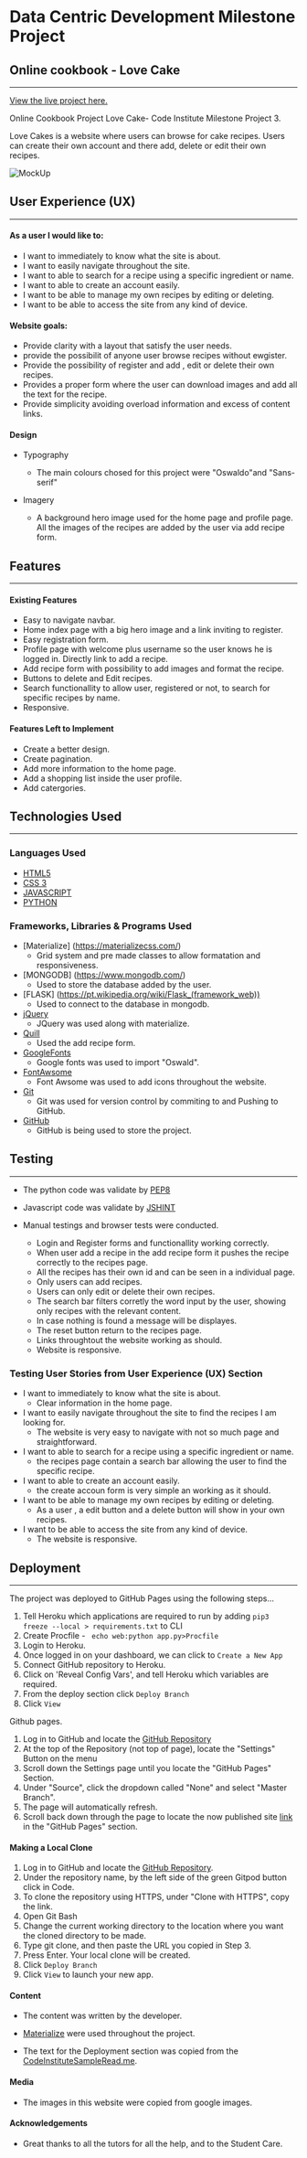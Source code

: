 # Data Centric Development Milestone Project


## Online cookbook - Love Cake
---


[View the live project here.]( http://blooming-sea-03327.herokuapp.com/home) 

Online Cookbook Project Love Cake- Code Institute Milestone Project 3.

Love Cakes is a website where users can browse for cake recipes. Users can create their own account and there add, delete or edit their own recipes.

![MockUp](static/css/images/LoveCake1.png)


## User Experience (UX)
---


#### As a user I would like to:

- I want to immediately to know what the site is about.
- I want to easily navigate throughout the site.
- I want to able to search for a recipe using a specific ingredient or name.
- I want to able to create an account easily.
- I want to be able to manage my own recipes by editing or deleting.
- I want to be able to access the site from any kind of device.


#### Website goals:

- Provide clarity with a layout that satisfy the user needs.
- provide the possibilit of anyone user browse recipes without ewgister.
- Provide the possibility of register and add , edit or delete their own recipes.
- Provides a proper form where the user can download images and add all the text for the recipe.
- Provide simplicity avoiding overload information  and excess of content links.

#### Design

- Typography
    - The main colours chosed for this project were "Oswaldo"and "Sans-serif"

- Imagery 
     -  A  background hero image used for the home page and profile page. All the images of the recipes are added by the user via add recipe form.

## Features
---


#### Existing Features


- Easy to navigate navbar.
- Home index page with a big hero image and a link inviting to register.
- Easy registration form.
- Profile page with welcome plus username so the user knows he is logged in. Directly link to add a recipe.
- Add recipe form with possibility to add images and format the recipe.
- Buttons to delete and Edit recipes.
- Search functionallity to allow user, registered or not, to search for specific recipes by name.
- Responsive.



#### Features Left to Implement

- Create a better design.
- Create pagination.
- Add more information to the home page.
- Add a shopping list inside the user profile.
- Add catergories.


## Technologies Used

---

### Languages Used

- [HTML5](https://en.wikipedia.org/wiki/HTML5)
- [CSS 3](https://en.wikipedia.org/wiki/CSS)
- [JAVASCRIPT](https://pt.wikipedia.org/wiki/JavaScript) 
- [PYTHON](https://www.python.org/)  

### Frameworks, Libraries & Programs Used

- [Materialize] (https://materializecss.com/)
    - Grid system and pre made classes to allow formatation and responsiveness.
- [MONGODB] (https://www.mongodb.com/)
    - Used to store the database added by the user.
- [FLASK] (https://pt.wikipedia.org/wiki/Flask_(framework_web))
    - Used to connect to the database in mongodb.    
- [jQuery](https://jquery.com/) 
   - JQuery was used along with materialize.
- [Quill](https://quilljs.com/) 
   - Used the add recipe form.
- [GoogleFonts](https://fonts.google.com/)   
    - Google fonts was used to import "Oswald".
- [FontAwsome](https://fontawesome.com/) 
    - Font Awsome was used to add icons throughout the website.
- [Git](https://git-scm.com/) 
    - Git was used for version control by commiting  to and Pushing to GitHub.
- [GitHub](https://github.com/)   
    -  GitHub is being used to store the project.



## Testing
---

- The python code was validate by [PEP8](http://pep8online.com/) 
- Javascript code was validate by [JSHINT](https://jshint.com/)

- Manual testings and browser tests were conducted.
    - Login and Register forms and functionallity working correctly.
    - When user add a recipe in the add recipe form it pushes the recipe correctly to the recipes page.
    - All the recipes has their own id and can be seen in a individual page.
    - Only users can add recipes.
    - Users can only edit or delete their own recipes.
    - The search bar filters corretly the word input by the user, showing only recipes with the relevant content.
    - In case nothing is found a message will be displayes. 
    - The reset button return to the recipes page.
    - Links throughtout the website working as should. 
    - Website is responsive.


### Testing User Stories from User Experience (UX) Section

- I want to immediately to know what the site is about.
    - Clear information in the home page.
- I want to easily navigate throughout the site to find the recipes I am looking for.
    - The website is very easy to navigate with not so much page and straightforward.
- I want to able to search for a recipe using a specific ingredient or name.
    - the recipes page contain a search bar allowing the user to find the specific recipe.
- I want to able to create an account easily.
    - the create accoun form is very simple an working as it should.
- I want to be able to manage my own recipes by editing or deleting.
    - As a user , a edit button and a delete button will show in your own recipes.
- I want to be able to access the site from any kind of device.
    - The website is responsive.


## Deployment
---

The project was deployed to GitHub Pages using the following steps...

1. Tell Heroku which applications are required to run by adding ` pip3 freeze --local > requirements.txt ` to CLI
2. Create Procfile - ` echo web:python app.py>Procfile`
3. Login to Heroku. 
4.  Once logged in on your dashboard, we can click to `Create a New App`
5. Connect GitHub repository to Heroku.
6. Click on 'Reveal Config Vars', and tell Heroku which variables are required.
7. From the deploy section click `Deploy Branch`
8. Click `View`

Github pages.

1. Log in to GitHub and locate the [GitHub Repository](https://github.com/AdrianaSchmit85/Love_cakes)
2. At the top of the Repository (not top of page), locate the "Settings" Button on the menu
3. Scroll down the Settings page until you locate the "GitHub Pages" Section.
4. Under "Source", click the dropdown called "None" and select "Master Branch".
5. The page will automatically refresh.
6. Scroll back down through the page to locate the now published site [link]( http://blooming-sea-03327.herokuapp.com/home)  in the "GitHub Pages" section.

#### Making a Local Clone

1. Log in to GitHub and locate the [GitHub Repository](https://github.com/AdrianaSchmit85/Love_cakes).
2. Under the repository name, by the left side of the green Gitpod button click in Code.
3. To clone the repository using HTTPS, under "Clone with HTTPS", copy the link.
4. Open Git Bash
5. Change the current working directory to the location where you want the cloned directory to be made.
6. Type git clone, and then paste the URL you copied in Step 3.
7. Press Enter. Your local clone will be created.
8. Click `Deploy Branch`
9. Click `View` to launch your new app.


#### Content

-  The content was written by the developer.

- [Materialize](https://materializecss.com/) were used throughout the project.

- The text for the Deployment section was copied from the [CodeInstituteSampleRead.me](https://github.com/Code-Institute-Solutions/SampleREADME). 



#### Media

- The images in this website were copied from google images.

#### Acknowledgements

- Great thanks to all the tutors for all the help, and to the Student Care. 
